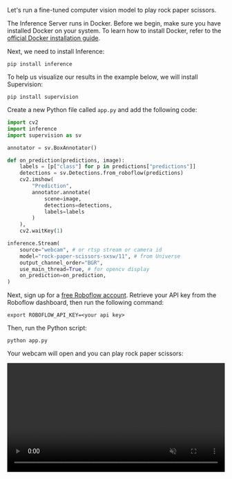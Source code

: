 Let's run a fine-tuned computer vision model to play rock paper scissors.

The Inference Server runs in Docker. Before we begin, make sure you have installed Docker on your system. To learn how to install Docker, refer to the [official Docker installation guide](https://docs.docker.com/get-docker/).

Next, we need to install Inference:

```
pip install inference
```

To help us visualize our results in the example below, we will install Supervision:

```
pip install supervision
```

Create a new Python file called `app.py` and add the following code:

```python
import cv2
import inference
import supervision as sv

annotator = sv.BoxAnnotator()

def on_prediction(predictions, image):
    labels = [p["class"] for p in predictions["predictions"]]
    detections = sv.Detections.from_roboflow(predictions)
    cv2.imshow(
        "Prediction",
        annotator.annotate(
            scene=image,
            detections=detections,
            labels=labels
        )
    ),
    cv2.waitKey(1)

inference.Stream(
    source="webcam", # or rtsp stream or camera id
    model="rock-paper-scissors-sxsw/11", # from Universe
    output_channel_order="BGR",
    use_main_thread=True, # for opencv display
    on_prediction=on_prediction,
)
```

Next, sign up for a [free Roboflow account](https://app.roboflow.com). Retrieve your API key from the Roboflow dashboard, then run the following command:

```
export ROBOFLOW_API_KEY=<your api key>
```

Then, run the Python script:

```
python app.py
```

Your webcam will open and you can play rock paper scissors:

<video width="100%" autoplay loop muted>
  <source src="https://media.roboflow.com/rock-paper-scissors.mp4" type="video/mp4">
</video>
